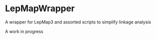 # LepMapWrapper
A wrapper for LepMap3 and assorted scripts to simplify linkage analysis

A work in progress
